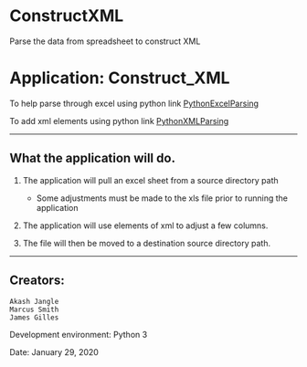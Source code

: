 # ConstructXML
Parse the data from spreadsheet to construct XML
# Application: Construct_XML

To help parse through excel using python link
	[PythonExcelParsing](https://www.sitepoint.com/using-python-parse-spreadsheet-data/)


To add xml elements using python link
	[PythonXMLParsing](https://kite.com/python/examples/3596/xml-insert-a-subelement-into-an-xml-element)

-------------------------------------------------------------------------------------------------------------
## What the application will do.


1) The application will pull an excel sheet from a source directory path
	* Some adjustments must be made to the xls file prior to running the application

2) The application will use elements of xml to adjust a few columns.

3) The file will then be moved to a destination source directory path. 

-------------------------------------------------------------------------------------------------------------

## Creators:
	Akash Jangle
	Marcus Smith
	James Gilles

Development environment: Python 3

Date: January 29, 2020
